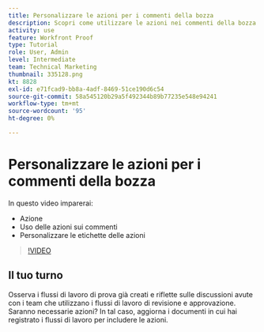 ```yaml
---
title: Personalizzare le azioni per i commenti della bozza
description: Scopri come utilizzare le azioni nei commenti della bozza. Scopri come impostare e personalizzare le etichette delle azioni per le funzioni di correzione.
activity: use
feature: Workfront Proof
type: Tutorial
role: User, Admin
level: Intermediate
team: Technical Marketing
thumbnail: 335128.png
kt: 8828
exl-id: e71fcad9-bb8a-4adf-8469-51ce190d6c54
source-git-commit: 58a545120b29a5f492344b89b77235e548e94241
workflow-type: tm+mt
source-wordcount: '95'
ht-degree: 0%

---
```


# Personalizzare le azioni per i commenti della bozza

In questo video imparerai:

* Azione
* Uso delle azioni sui commenti
* Personalizzare le etichette delle azioni

>[!VIDEO](https://video.tv.adobe.com/v/335128/?quality=12)

## Il tuo turno

Osserva i flussi di lavoro di prova già creati e riflette sulle discussioni avute con i team che utilizzano i flussi di lavoro di revisione e approvazione. Saranno necessarie azioni? In tal caso, aggiorna i documenti in cui hai registrato i flussi di lavoro per includere le azioni.

